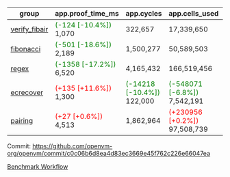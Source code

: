 | group | app.proof_time_ms | app.cycles | app.cells_used | leaf.proof_time_ms | leaf.cycles | leaf.cells_used |
| -- | -- | -- | -- | -- | -- | -- |
| [verify_fibair](https://github.com/openvm-org/openvm/blob/benchmark-results/benchmarks-pr/1751/verify_fibair-c0c06b6d8ea4d83ec3669e45f762c226e66047ea.md) |<span style='color: green'>(-124 [-10.4%])</span> 1,070 |  322,657 |  17,339,650 |- | - | - |
| [fibonacci](https://github.com/openvm-org/openvm/blob/benchmark-results/benchmarks-pr/1751/fibonacci-c0c06b6d8ea4d83ec3669e45f762c226e66047ea.md) |<span style='color: green'>(-501 [-18.6%])</span> 2,189 |  1,500,277 |  50,589,503 |- | - | - |
| [regex](https://github.com/openvm-org/openvm/blob/benchmark-results/benchmarks-pr/1751/regex-c0c06b6d8ea4d83ec3669e45f762c226e66047ea.md) |<span style='color: green'>(-1358 [-17.2%])</span> 6,520 |  4,165,432 |  166,519,456 |- | - | - |
| [ecrecover](https://github.com/openvm-org/openvm/blob/benchmark-results/benchmarks-pr/1751/ecrecover-c0c06b6d8ea4d83ec3669e45f762c226e66047ea.md) |<span style='color: red'>(+135 [+11.6%])</span> 1,300 | <span style='color: green'>(-14218 [-10.4%])</span> 122,000 | <span style='color: green'>(-548071 [-6.8%])</span> 7,542,191 |- | - | - |
| [pairing](https://github.com/openvm-org/openvm/blob/benchmark-results/benchmarks-pr/1751/pairing-c0c06b6d8ea4d83ec3669e45f762c226e66047ea.md) |<span style='color: red'>(+27 [+0.6%])</span> 4,513 |  1,862,964 | <span style='color: red'>(+230956 [+0.2%])</span> 97,508,739 |- | - | - |


Commit: https://github.com/openvm-org/openvm/commit/c0c06b6d8ea4d83ec3669e45f762c226e66047ea

[Benchmark Workflow](https://github.com/openvm-org/openvm/actions/runs/15716723872)
